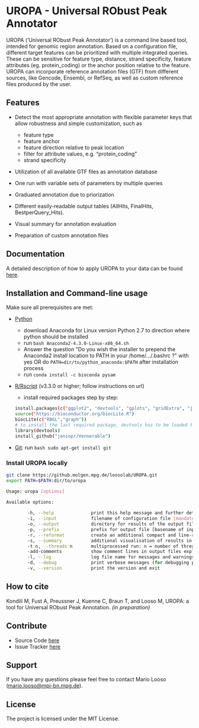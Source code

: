 UROPA - Universal RObust Peak Annotator
=======================================

UROPA (‘Universal RObust Peak Annotator’) is a command line based tool, intended for genomic region
annotation. Based on a configuration file, different target features can be prioritized with multiple integrated queries. 
These can be sensitive for feature type, distance, strand specificity, feature attributes (eg. protein_coding) or the anchor position relative to the feature. 
UROPA can incorporate reference annotation files (GTF) from different sources, like Gencode, Ensembl, or RefSeq, 
as well as custom reference files produced by the user.

Features
--------

-  Detect the most appropriate annotation with flexible parameter keys that allow
   robustness and simple customization, such as
   
   -  feature type
   -  feature anchor
   -  feature direction relative to peak location
   -  filter for attribute values, e.g. “protein\_coding”
   -  strand specificity

-  Utilization of all available GTF files as annotation database
-  One run with variable sets of parameters by multiple queries
-  Graduated annotation due to priorization
-  Different easily-readable output tables (AllHits, FinalHits, BestperQuery\_Hits).
-  Visual summary for annotation evaluation
-  Preparation of custom annotation files

Documentation
--------------
A detailed description of how to apply UROPA to your data can be found [here](http://uropa-manual.readthedocs.io/).

Installation and Command-line usage
------------------------------------
Make sure all prerequisites are met:

- [Python](http://continuum.io/downloads) 
	- download Anaconda for Linux version Python 2.7 to direction where python should be installed
	- run ```bash Anaconda2-4.3.0-Linux-x86_64.sh``` 
	- Answer the question "Do you wish the installer to prepend the Anaconda2 install location to PATH in your /home/.../.bashrc ?" with yes 
		OR do ```PATH=dir/to/python_anaconda:$PATH``` after installation process
	- run ```conda install -c bioconda pysam```

- [R/Rscript](http://www.r-project.org/) (v3.3.0 or higher; follow instructions on url)
	- install required packages step by step: 
	```bash
	install.packages(c("ggplot2", "devtools", "gplots", "gridExtra", "jsonlite", "VennDiagram"))
	source("https://bioconductor.org/biocLite.R")
	biocLite(c("RBGL","graph"))
	# to install the last required package, devtools has to be loaded to use the install from github function
	library(devtools)
	install_github("jenzopr/Vennerable")
	```
- [Git](https://git-scm.com/): run ```bash sudo apt-get install git``` 

### Install UROPA locally 

```bash
git clone https://github.molgen.mpg.de/loosolab/UROPA.git
export PATH=$PATH:dir/to/uropa
```

```bash                        
Usage: uropa [options]          

Available options:
	
		-h, --help             	print this help message and further details on the configuration file
        -i, --input            	filename of configuration file [mandatory]
        -o, --output           	directory for results of the output file name [current dir]
		-p, --prefix			prefix for output file [basename of input bed]
        -r, --reformat         	create an additional compact and line-reduced table as result file
        -s, --summary          	additional visualisation of results in graphical format will be created
        -t n, --threads n      	multiprocessed run: n = number of threads to run annotation process
        -add-comments          	show comment lines in output files explaining the columns
        -l, --log              	log file name for messages and warnings
        -d, --debug            	print verbose messages (for debugging purposes)
        -v, --version          	print the version and exit
```

How to cite
-----------

Kondili M, Fust A, Preussner J, Kuenne C, Braun T, and Looso M, UROPA: a tool for Universal RObust Peak Annotation. *(in preparation)*

Contribute
----------

* Source Code [here](https://github.molgen.mpg.de/loosolab/UROPA)
* Issue Tracker [here](https://github.molgen.mpg.de/loosolab/UROPA/issues)

Support
-------

If you have any questions please feel free to contact Mario Looso (mario.looso@mpi-bn.mpg.de).

License
-------

The project is licensed under the MIT License.
